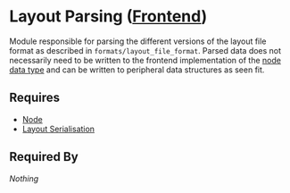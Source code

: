 # Layout Parsing ([Frontend](../../frontend.md))

Module responsible for parsing the different versions of the layout file format as described in `formats/layout_file_format`. Parsed data does not necessarily need to be written to the frontend implementation of the [node data type](../../nodes/node.md) and can be written to peripheral data structures as seen fit.

## Requires

- [Node](../nodes/node.md)
- [Layout Serialisation](./serialisation.md)

## Required By

*Nothing*
